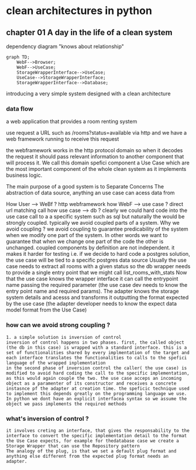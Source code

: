 # clean architectures in python 

## chapter 01 A day in the life of a clean system

dependency diagram
"knows about relationship"
```mermaid
graph TD;
    WebF-->Browser;
    WebF-->UseCase;
    StorageWrapperInterface-->UseCase;
    UseCase-->StorageWrapperInterface;
    StorageWrapperInterface-->Database;
```

introducing a very simple system designed with a clean architecture

### data flow
a web application that provides a room renting system

use request a URL such as /rooms?status=available  via http and we have a web framework running to receive this request

the webframework works in the http protocol domain so when it decodes the request  it should pass relevant information to another component that will process it. We call this domain spefici component a Use Case which are the most important component of the whole clean system as it implements business logic.

The main purpose of a good system is to Separate Concerns
The abstraction of data source, anything an use case can acess data from

How User --> WeBf ? http webframework
how WebF --> use case ? direct url matching call
how use case --> db ? 
	clearly we could hard code into the use case call to a a specific system such as sql but naturally the would be strongly coupled.
	typically we avoid coupled parts of a system. Why we avoid coupling ?
	we avoid coupling to guarantee predicability of the system when we modify one part of the system. In other words we want to guarantee that when we change one part of the code the other is unchanged.
	coupled components by definition are not independent.
	it makes it harder for testing 
	i.e. if we decide to hard code a postgres solution, the use case will be tied to a specific postgres data source
	Usually the use case needs to extract all rooms with a given status so the db wrapper needs to provide a single entry point that we might call list_rooms_with_stats
	Now that the use case knows the wrapper interface it can call the entrypoint name passing the required parameter (the use case dev needs to know the entry point name and required params). The adapter knows the storage system details and acesss and transforms it outputting the format expected by the use case (the adapter developer needs to know the expect data model format from the Use Case)

### how can we avoid strong coupling ?
	1. a simple solution is inversion of control
	inversion of control happens in two phases. first, the called object (the db in this case) is wrapped with a standard interface. this is a set of functionalities shared by every implmentation of the target and each interface translates the functionalities to calls to the spefici language of the wrapped inplementation
	in the second phase of inversion control the caller( the use case) is modified to avoid hard coding the call to the specific implementation, as this would again couple the two. the use case acceps an incoming object as a paramenter of its constructor and receives a concrete instasnce pf the adapter at creation time. the speficic technique used to implement this depends greatly on the programming language we use. In python we dont have an explicit interfacea syntax so we assume the object we pass implements the required methods
### what's inversion of control ?
	it involves creting an interface, that gives the responsability to the interface to convert the specific implementation detail to the format the Use Case expects, for example for thedatabase case we create a Storage Wrapper that can use the Repository pattern
	The analogy of the plug, is that we set a default plug format and anything else different from the expected plug format needs an adapter.

